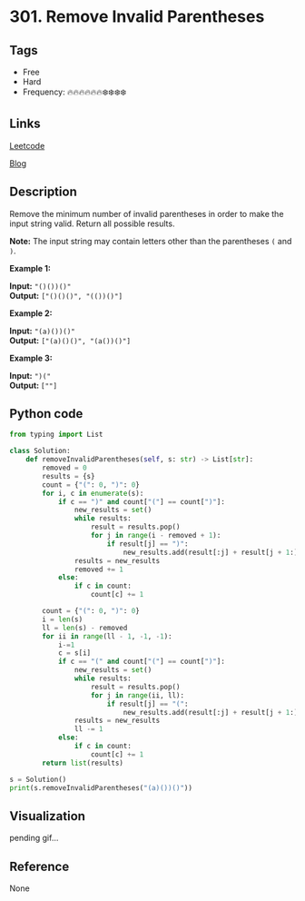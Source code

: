 # 301. Remove Invalid Parentheses

## Tags

- Free
- Hard
- Frequency: :fire::fire::fire::fire::fire::fire::snowflake::snowflake::snowflake::snowflake:

## Links

[Leetcode](https://leetcode.com/problems/remove-invalid-parentheses/description/)

[Blog](http://206.81.6.248:12306/leetcode/remove-invalid-parentheses/description)

## Description

Remove the minimum number of invalid parentheses in order to make the input string valid. Return all possible results.

<strong>Note:</strong> The input string may contain letters other than the parentheses <code>(</code> and <code>)</code>.

<b>Example 1:</b>

<b>Input:</b> <code>"()())()"</code>  
<b>Output:</b> <code>["()()()", "(())()"]</code>

<b>Example 2:</b>

<b>Input:</b> <code>"(a)())()"</code>  
<b>Output:</b> <code>["(a)()()", "(a())()"]</code>

<b>Example 3:</b>

<b>Input:</b> <code>")("</code>  
<b>Output: </b><code>[""]</code>

## Python code

```python
from typing import List

class Solution:
    def removeInvalidParentheses(self, s: str) -> List[str]:
        removed = 0
        results = {s}
        count = {"(": 0, ")": 0}
        for i, c in enumerate(s):
            if c == ")" and count["("] == count[")"]:
                new_results = set()
                while results:
                    result = results.pop()
                    for j in range(i - removed + 1):
                        if result[j] == ")":
                            new_results.add(result[:j] + result[j + 1:])
                results = new_results
                removed += 1
            else:
                if c in count:
                    count[c] += 1

        count = {"(": 0, ")": 0}
        i = len(s)
        ll = len(s) - removed
        for ii in range(ll - 1, -1, -1):
            i-=1
            c = s[i]
            if c == "(" and count["("] == count[")"]:
                new_results = set()
                while results:
                    result = results.pop()
                    for j in range(ii, ll):
                        if result[j] == "(":
                            new_results.add(result[:j] + result[j + 1:])
                results = new_results
                ll -= 1
            else:
                if c in count:
                    count[c] += 1
        return list(results)

s = Solution()
print(s.removeInvalidParentheses("(a)())()"))
```

## Visualization

pending gif...

## Reference

None

